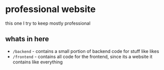 # professional website
this one I try to keep mostly professional

## whats in here
 - `/backend` - contains a small portion of backend code for stuff like likes
 - `/frontend` - contains all code for the frontend, since its a website it contains like everything
